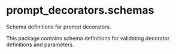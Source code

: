 # prompt_decorators.schemas

Schema definitions for prompt decorators.

This package contains schema definitions for validating decorator definitions
and parameters.
